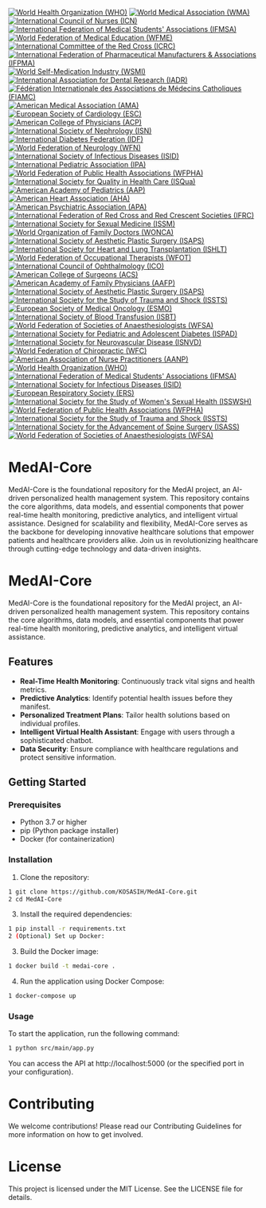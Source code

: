 [![World Health Organization (WHO)](https://img.shields.io/badge/WHO-Certified-blue.svg)](https://www.who.int/)
[![World Medical Association (WMA)](https://img.shields.io/badge/WMA-Certified-blue.svg)](https://www.wma.net/)
[![International Council of Nurses (ICN)](https://img.shields.io/badge/ICN-Certified-blue.svg)](https://www.icn.ch/)
[![International Federation of Medical Students' Associations (IFMSA)](https://img.shields.io/badge/IFMSA-Certified-blue.svg)](https://ifmsa.org/)
[![World Federation of Medical Education (WFME)](https://img.shields.io/badge/WFME-Certified-blue.svg)](https://wfme.org/)
[![International Committee of the Red Cross (ICRC)](https://img.shields.io/badge/ICRC-Certified-green.svg)](https://www.icrc.org/)
[![International Federation of Pharmaceutical Manufacturers & Associations (IFPMA)](https://img.shields.io/badge/IFPMA-Certified-green.svg)](https://www.ifpma.org/)
[![World Self-Medication Industry (WSMI)](https://img.shields.io/badge/WSMI-Certified-green.svg)](https://www.wsmi.org/)
[![International Association for Dental Research (IADR)](https://img.shields.io/badge/IADR-Certified-green.svg)](https://www.iadr.org/)
[![Fédération Internationale des Associations de Médecins Catholiques (FIAMC)](https://img.shields.io/badge/FIAMC-Certified-green.svg)](https://www.fiamc.org/)
[![American Medical Association (AMA)](https://img.shields.io/badge/AMA-Certified-blue.svg)](https://www.ama-assn.org/)
[![European Society of Cardiology (ESC)](https://img.shields.io/badge/ESC-Certified-blue.svg)](https://www.escardio.org/)
[![American College of Physicians (ACP)](https://img.shields.io/badge/ACP-Certified-blue.svg)](https://www.acponline.org/)
[![International Society of Nephrology (ISN)](https://img.shields.io/badge/ISN-Certified-blue.svg)](https://www.theisn.org/)
[![International Diabetes Federation (IDF)](https://img.shields.io/badge/IDF-Certified-blue.svg)](https://www.idf.org/)
[![World Federation of Neurology (WFN)](https://img.shields.io/badge/WFN-Certified-blue.svg)](https://www.wfneurology.org/)
[![International Society of Infectious Diseases (ISID)](https://img.shields.io/badge/ISID-Certified-blue.svg)](https://www.isid.org/)
[![International Pediatric Association (IPA)](https://img.shields.io/badge/IPA-Certified-blue.svg)](https://www.ipa-world.org/)
[![World Federation of Public Health Associations (WFPHA)](https://img.shields.io/badge/WFPHA-Certified-blue.svg)](https://www.wfpha.org/)
[![International Society for Quality in Health Care (ISQua)](https://img.shields.io/badge/ISQua-Certified-blue.svg)](https://www.isqua.org/)
[![American Academy of Pediatrics (AAP)](https://img.shields.io/badge/AAP-Certified-blue.svg)](https://www.aap.org/)
[![American Heart Association (AHA)](https://img.shields.io/badge/AHA-Certified-blue.svg)](https://www.heart.org/)
[![American Psychiatric Association (APA)](https://img.shields.io/badge/APA-Certified-blue.svg)](https://www.psychiatry.org/)
[![International Federation of Red Cross and Red Crescent Societies (IFRC)](https://img.shields.io/badge/IFRC-Certified-green.svg)](https://www.ifrc.org/)
[![International Society for Sexual Medicine (ISSM)](https://img.shields.io/badge/ISSM-Certified-blue.svg)](https://www.issm.info/)
[![World Organization of Family Doctors (WONCA)](https://img.shields.io/badge/WONCA-Certified-blue.svg)](https://www.globalfamilydoctor.com/)
[![International Society of Aesthetic Plastic Surgery (ISAPS)](https://img.shields.io/badge/ISAPS-Certified-blue.svg)](https://www.isaps.org/)
[![International Society for Heart and Lung Transplantation (ISHLT)](https://img.shields.io/badge/ISHLT-Certified-blue.svg)](https://www.ishlt.org/)
[![World Federation of Occupational Therapists (WFOT)](https://img.shields.io/badge/WFOT-Certified-blue.svg)](https://www.wfot.org/)
[![International Council of Ophthalmology (ICO)](https://img.shields.io/badge/ICO-Certified-blue.svg)](https://www.icoph.org/)
[![American College of Surgeons (ACS)](https://img.shields.io/badge/ACS-Certified-blue.svg)](https://www.facs.org/)
[![American Academy of Family Physicians (AAFP)](https://img.shields.io/badge/AAFP-Certified-blue.svg)](https://www.aafp.org/)
[![International Society of Aesthetic Plastic Surgery (ISAPS)](https://img.shields.io/badge/ISAPS-Certified-blue.svg)](https://www.isaps.org/)
[![International Society for the Study of Trauma and Shock (ISSTS)](https://img.shields.io/badge/ISSTS-Certified-blue.svg)](https://www.isssts.org/)
[![European Society of Medical Oncology (ESMO)](https://img.shields.io/badge/ESMO-Certified-blue.svg)](https://www.esmo.org/)
[![International Society of Blood Transfusion (ISBT)](https://img.shields.io/badge/ISBT-Certified-blue.svg)](https://www.isbtweb.org/)
[![World Federation of Societies of Anaesthesiologists (WFSA)](https://img.shields.io/badge/WFSA-Certified-blue.svg)](https://wfsahq.org/)
[![International Society for Pediatric and Adolescent Diabetes (ISPAD)](https://img.shields.io/badge/ISPAD-Certified-blue.svg)](https://www.ispad.org/)
[![International Society for Neurovascular Disease (ISNVD)](https://img.shields.io/badge/ISNVD-Certified-blue.svg)](https://www.isnvd.org/)
[![World Federation of Chiropractic (WFC)](https://img.shields.io/badge/WFC-Certified-blue.svg)](https://www.wfc.org/)
[![American Association of Nurse Practitioners (AANP)](https://img.shields.io/badge/AANP-Certified-blue.svg)](https://www.aanp.org/)
[![World Health Organization (WHO)](https://img.shields.io/badge/WHO-Certified-blue.svg)](https://www.who.int/)
[![International Federation of Medical Students' Associations (IFMSA)](https://img.shields.io/badge/IFMSA-Certified-blue.svg)](https://www.ifmsa.org/)
[![International Society for Infectious Diseases (ISID)](https://img.shields.io/badge/ISID-Certified-blue.svg)](https://www.isid.org/)
[![European Respiratory Society (ERS)](https://img.shields.io/badge/ERS-Certified-blue.svg)](https://www.ersnet.org/)
[![International Society for the Study of Women's Sexual Health (ISSWSH)](https://img.shields.io/badge/ISSWSH-Certified-blue.svg)](https://www.isswsh.org/)
[![World Federation of Public Health Associations (WFPHA)](https://img.shields.io/badge/WFPHA-Certified-blue.svg)](https://www.wfpha.org/)
[![International Society for the Study of Trauma and Shock (ISSTS)](https://img.shields.io/badge/ISSTS-Certified-blue.svg)](https://www.isssts.org/)
[![International Society for the Advancement of Spine Surgery (ISASS)](https://img.shields.io/badge/ISASS-Certified-blue.svg)](https://www.isass.org/)
[![World Federation of Societies of Anaesthesiologists (WFSA)](https://img.shields.io/badge/WFSA-Certified-blue.svg)](https://wfsahq.org/)

# MedAI-Core
MedAI-Core is the foundational repository for the MedAI project, an AI-driven personalized health management system. This repository contains the core algorithms, data models, and essential components that power real-time health monitoring, predictive analytics, and intelligent virtual assistance. Designed for scalability and flexibility, MedAI-Core serves as the backbone for developing innovative healthcare solutions that empower patients and healthcare providers alike. Join us in revolutionizing healthcare through cutting-edge technology and data-driven insights.

# MedAI-Core

MedAI-Core is the foundational repository for the MedAI project, an AI-driven personalized health management system. This repository contains the core algorithms, data models, and essential components that power real-time health monitoring, predictive analytics, and intelligent virtual assistance.

## Features

- **Real-Time Health Monitoring**: Continuously track vital signs and health metrics.
- **Predictive Analytics**: Identify potential health issues before they manifest.
- **Personalized Treatment Plans**: Tailor health solutions based on individual profiles.
- **Intelligent Virtual Health Assistant**: Engage with users through a sophisticated chatbot.
- **Data Security**: Ensure compliance with healthcare regulations and protect sensitive information.

## Getting Started

### Prerequisites

- Python 3.7 or higher
- pip (Python package installer)
- Docker (for containerization)

### Installation

1. Clone the repository:

```bash
1 git clone https://github.com/KOSASIH/MedAI-Core.git
2 cd MedAI-Core
```
   
3. Install the required dependencies:

```bash
1 pip install -r requirements.txt
2 (Optional) Set up Docker:
```

3. Build the Docker image:

```bash
1 docker build -t medai-core .
```

4. Run the application using Docker Compose:

```bash
1 docker-compose up
```

### Usage

To start the application, run the following command:

```bash
1 python src/main/app.py
```

You can access the API at http://localhost:5000 (or the specified port in your configuration).

# Contributing

We welcome contributions! Please read our Contributing Guidelines for more information on how to get involved.

# License

This project is licensed under the MIT License. See the LICENSE file for details.
